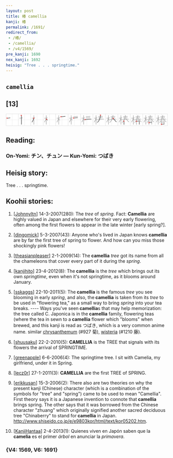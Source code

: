 ```yaml
---
layout: post
title: 椿 camellia
kanji: 椿
permalink: /1691/
redirect_from:
 - /椿/
 - /camellia/
 - /v4/1569/
pre_kanji: 1690
nex_kanji: 1692
heisig: "Tree . . . springtime."
---
```


## `camellia`

## [13]

<div class="stroke"><img src="../images/E6A4BF.png" /></div>

## Reading:

### On-Yomi: チン、チュン &mdash; Kun-Yomi: つばき

## Heisig story:

Tree . . . springtime.

## Koohii stories:

1) [<a href="http://kanji.koohii.com/profile/Johnnyltn">Johnnyltn</a>] 14-3-2007(280): The <em>tree</em> of <em>spring</em>. Fact: <strong>Camellia</strong> are highly valued in Japan and elsewhere for their very early flowering, often among the first flowers to appear in the late winter [early spring?].

2) [<a href="http://kanji.koohii.com/profile/dingomick">dingomick</a>] 5-3-2007(43): Anyone who&#039;s lived in Japan knows <strong>camellia</strong> are by far the first tree of spring to flower. And how can you miss those shockingly pink flowers!

3) [<a href="http://kanji.koohii.com/profile/theasianpleaser">theasianpleaser</a>] 2-1-2009(14): The<strong> camellia</strong> <em>tree</em> got its name from all the chameleons that cover every part of it during the <em>spring</em>.

4) [<a href="http://kanji.koohii.com/profile/kanjihito">kanjihito</a>] 23-4-2012(8): The<strong> camellia</strong> is the <em>tree</em> which brings out its own <em>springtime</em>, even when it&#039;s not springtime, as it blooms around January.

5) [<a href="http://kanji.koohii.com/profile/sskaggs">sskaggs</a>] 22-10-2011(5): The<strong> camellia</strong> is the famous <em>tree</em> you see blooming in early <em>spring</em>, and also, the<strong> camellia</strong> is taken from its <em>tree</em> to be used in &quot;flowering tea,&quot; as a small way to bring <em>spring</em> into your tea breaks. ---- Ways you&#039;ve seen<strong> camellia</strong>s that may help memorization: the tree called C. Japonica is in the<strong> camellia</strong> family, flowering teas (where the tea in sewn to a<strong> camellia</strong> flower which &quot;blooms&quot; when brewed, and this kanji is read as つばき, which is a very common anime name. similar <a href="../v4/927">chrysanthemum</a> (#927 菊), <a href="../v4/1210">wisteria</a> (#1210 藤).

6) [<a href="http://kanji.koohii.com/profile/shuusaku">shuusaku</a>] 22-2-2010(5): <strong>CAMELLIA</strong> is the TREE that signals with its flowers the arrival of SPRINGTIME.

7) [<a href="http://kanji.koohii.com/profile/greenapple">greenapple</a>] 6-6-2006(4): The springtime tree. I sit with Camelia, my girlfriend, under it in Spring.

8) [<a href="http://kanji.koohii.com/profile/lecz0r">lecz0r</a>] 27-1-2011(3): <strong>CAMELLIA</strong> are the first TREE of SPRING.

9) [<a href="http://kanji.koohii.com/profile/erikkusan">erikkusan</a>] 15-3-2006(2): There also are two theories on why the present kanji (Chinese) character (which is a combination of the symbols for &quot;tree&quot; and &quot;spring&quot;) came to be used to mean &quot;Camellia&quot;. First theory says it is a Japanese invention to connote that<strong> camellia</strong> brings spring. The other says that it was borrowed from the Chinese character &quot;zhuang&quot; which originally signified another sacred deciduous tree &quot;Chinaberry&quot; to stand for<strong> camellia</strong> in Japan. <a href="http://www.shiseido.co.jp/e/e9803kor/html/text/kor05202.htm">http://www.shiseido.co.jp/e/e9803kor/html/text/kor05202.htm</a>.

10) [<a href="http://kanji.koohii.com/profile/KanjiHantaa">KanjiHantaa</a>] 2-4-2013(1): Quienes viven en Japón saben que la <strong>camelia</strong> es el primer <em>árbol</em> en anunciar la <em>primavera</em>.

### {V4: 1569, V6: 1691}
